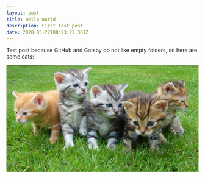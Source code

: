 ```yaml
---
layout: post
title: Hello World
description: First test post
date: 2020-05-22T08:23:22.381Z
---
```

Test post because GitHub and Gatsby do not like empty folders, so here are some cats:

![Picture of cute cats](kitten-cat-rush-lucky-cat-45170.jpg "Cats are better than potatos")